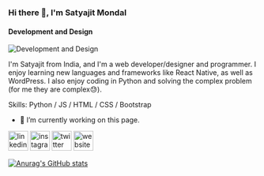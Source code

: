 ### Hi there 👋, I'm Satyajit Mondal
#### Development and Design
![Development and Design](https://pbs.twimg.com/profile_banners/1211336743091204096/1649693212/1080x360)


I'm Satyajit from India, and I'm a web developer/designer and programmer. I enjoy learning new languages and frameworks like React Native, as well as WordPress. I also enjoy coding in Python and solving the complex problem (for me they are complex😓).

Skills: Python / JS / HTML / CSS / Bootstrap

- 🔭 I’m currently working on this page. 


[<img src='https://cdn.jsdelivr.net/npm/simple-icons@3.0.1/icons/linkedin.svg' alt='linkedin' height='40'>](https://www.linkedin.com/in/satyajit-mondal-a5113a201/)  [<img src='https://cdn.jsdelivr.net/npm/simple-icons@3.0.1/icons/instagram.svg' alt='instagram' height='40'>](https://www.instagram.com/itz_bucks/)  [<img src='https://cdn.jsdelivr.net/npm/simple-icons@3.0.1/icons/twitter.svg' alt='twitter' height='40'>](https://twitter.com/@Jitmond11358953)  [<img src='https://cdn.jsdelivr.net/npm/simple-icons@3.0.1/icons/icloud.svg' alt='website' height='40'>](https://saji007.github.io/mywebsite/)  


[![Anurag's GitHub stats](https://github-readme-stats.vercel.app/api?username=saji007)](https://github.com/saji007/github-readme-stats)
